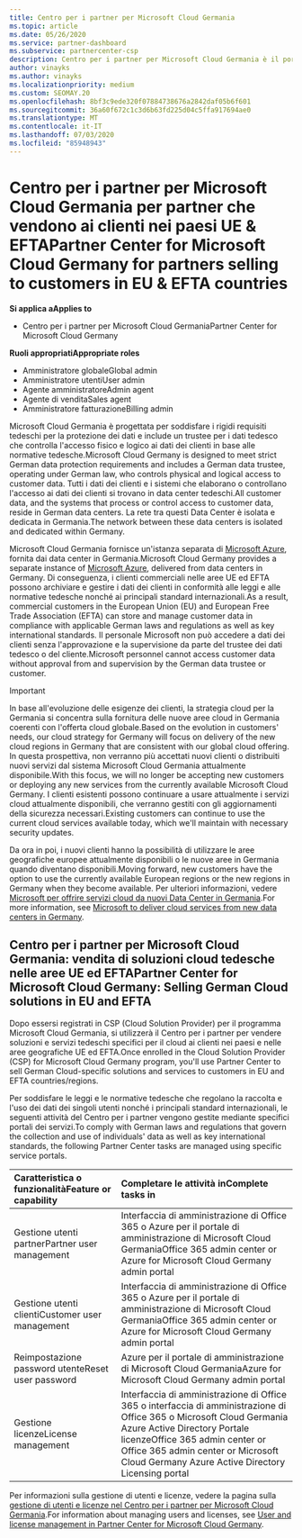 ```yaml
---
title: Centro per i partner per Microsoft Cloud Germania
ms.topic: article
ms.date: 05/26/2020
ms.service: partner-dashboard
ms.subservice: partnercenter-csp
description: Centro per i partner per Microsoft Cloud Germania è il portale aziendale per i partner Microsoft che desiderano offrire soluzioni cloud Microsoft ai clienti nei paesi appartenenti alle aree UE ed EFTA.
author: vinayks
ms.author: vinayks
ms.localizationpriority: medium
ms.custom: SEOMAY.20
ms.openlocfilehash: 8bf3c9ede320f07884738676a2842daf05b6f601
ms.sourcegitcommit: 36a60f672c1c3d6b63fd225d04c5ffa917694ae0
ms.translationtype: MT
ms.contentlocale: it-IT
ms.lasthandoff: 07/03/2020
ms.locfileid: "85948943"
---
```

# <a name="partner-center-for-microsoft-cloud-germany-for-partners-selling-to-customers-in-eu--efta-countries"></a><span data-ttu-id="7fa97-103">Centro per i partner per Microsoft Cloud Germania per partner che vendono ai clienti nei paesi UE & EFTA</span><span class="sxs-lookup"><span data-stu-id="7fa97-103">Partner Center for Microsoft Cloud Germany for partners selling to customers in EU & EFTA countries</span></span>

<span data-ttu-id="7fa97-104">**Si applica a**</span><span class="sxs-lookup"><span data-stu-id="7fa97-104">**Applies to**</span></span>

-  <span data-ttu-id="7fa97-105">Centro per i partner per Microsoft Cloud Germania</span><span class="sxs-lookup"><span data-stu-id="7fa97-105">Partner Center for Microsoft Cloud Germany</span></span>

<span data-ttu-id="7fa97-106">**Ruoli appropriati**</span><span class="sxs-lookup"><span data-stu-id="7fa97-106">**Appropriate roles**</span></span>

- <span data-ttu-id="7fa97-107">Amministratore globale</span><span class="sxs-lookup"><span data-stu-id="7fa97-107">Global admin</span></span>
- <span data-ttu-id="7fa97-108">Amministratore utenti</span><span class="sxs-lookup"><span data-stu-id="7fa97-108">User admin</span></span>
- <span data-ttu-id="7fa97-109">Agente amministratore</span><span class="sxs-lookup"><span data-stu-id="7fa97-109">Admin agent</span></span>
- <span data-ttu-id="7fa97-110">Agente di vendita</span><span class="sxs-lookup"><span data-stu-id="7fa97-110">Sales agent</span></span>
- <span data-ttu-id="7fa97-111">Amministratore fatturazione</span><span class="sxs-lookup"><span data-stu-id="7fa97-111">Billing admin</span></span>

<span data-ttu-id="7fa97-112">Microsoft Cloud Germania è progettata per soddisfare i rigidi requisiti tedeschi per la protezione dei dati e include un trustee per i dati tedesco che controlla l'accesso fisico e logico ai dati dei clienti in base alle normative tedesche.</span><span class="sxs-lookup"><span data-stu-id="7fa97-112">Microsoft Cloud Germany is designed to meet strict German data protection requirements and includes a German data trustee, operating under German law, who controls physical and logical access to customer data.</span></span> <span data-ttu-id="7fa97-113">Tutti i dati dei clienti e i sistemi che elaborano o controllano l'accesso ai dati dei clienti si trovano in data center tedeschi.</span><span class="sxs-lookup"><span data-stu-id="7fa97-113">All customer data, and the systems that process or control access to customer data, reside in German data centers.</span></span> <span data-ttu-id="7fa97-114">La rete tra questi Data Center è isolata e dedicata in Germania.</span><span class="sxs-lookup"><span data-stu-id="7fa97-114">The network between these data centers is isolated and dedicated within Germany.</span></span>

<span data-ttu-id="7fa97-115">Microsoft Cloud Germania fornisce un'istanza separata di [Microsoft Azure](https://go.microsoft.com/fwlink/?linkid=847992), fornita dai data center in Germania.</span><span class="sxs-lookup"><span data-stu-id="7fa97-115">Microsoft Cloud Germany provides a separate instance of [Microsoft Azure](https://go.microsoft.com/fwlink/?linkid=847992), delivered from data centers in Germany.</span></span> <span data-ttu-id="7fa97-116">Di conseguenza, i clienti commerciali nelle aree UE ed EFTA possono archiviare e gestire i dati dei clienti in conformità alle leggi e alle normative tedesche nonché ai principali standard internazionali.</span><span class="sxs-lookup"><span data-stu-id="7fa97-116">As a result, commercial customers in the European Union (EU) and European Free Trade Association (EFTA) can store and manage customer data in compliance with applicable German laws and regulations as well as key international standards.</span></span> <span data-ttu-id="7fa97-117">Il personale Microsoft non può accedere a dati dei clienti senza l'approvazione e la supervisione da parte del trustee dei dati tedesco o del cliente.</span><span class="sxs-lookup"><span data-stu-id="7fa97-117">Microsoft personnel cannot access customer data without approval from and supervision by the German data trustee or customer.</span></span>

> [!IMPORTANT]
> <span data-ttu-id="7fa97-118">In base all'evoluzione delle esigenze dei clienti, la strategia cloud per la Germania si concentra sulla fornitura delle nuove aree cloud in Germania coerenti con l'offerta cloud globale.</span><span class="sxs-lookup"><span data-stu-id="7fa97-118">Based on the evolution in customers' needs, our cloud strategy for Germany will focus on delivery of the new cloud regions in Germany that are consistent with our global cloud offering.</span></span> <span data-ttu-id="7fa97-119">In questa prospettiva, non verranno più accettati nuovi clienti o distribuiti nuovi servizi dal sistema Microsoft Cloud Germania attualmente disponibile.</span><span class="sxs-lookup"><span data-stu-id="7fa97-119">With this focus, we will no longer be accepting new customers or deploying any new services from the currently available Microsoft Cloud Germany.</span></span> <span data-ttu-id="7fa97-120">I clienti esistenti possono continuare a usare attualmente i servizi cloud attualmente disponibili, che verranno gestiti con gli aggiornamenti della sicurezza necessari.</span><span class="sxs-lookup"><span data-stu-id="7fa97-120">Existing customers can continue to use the current cloud services available today, which we'll maintain with necessary security updates.</span></span>
>
> <span data-ttu-id="7fa97-121">Da ora in poi, i nuovi clienti hanno la possibilità di utilizzare le aree geografiche europee attualmente disponibili o le nuove aree in Germania quando diventano disponibili.</span><span class="sxs-lookup"><span data-stu-id="7fa97-121">Moving forward, new customers have the option to use the currently available European regions or the new regions in Germany when they become available.</span></span> <span data-ttu-id="7fa97-122">Per ulteriori informazioni, vedere [Microsoft per offrire servizi cloud da nuovi Data Center in Germania](https://news.microsoft.com/europe/2018/08/31/microsoft-to-deliver-cloud-services-from-new-datacentres-in-germany-in-2019-to-meet-evolving-customer-needs/).</span><span class="sxs-lookup"><span data-stu-id="7fa97-122">For more information, see [Microsoft to deliver cloud services from new data centers in Germany](https://news.microsoft.com/europe/2018/08/31/microsoft-to-deliver-cloud-services-from-new-datacentres-in-germany-in-2019-to-meet-evolving-customer-needs/).</span></span> 

## <a name="partner-center-for-microsoft-cloud-germany-selling-german-cloud-solutions-in-eu-and-efta"></a><span data-ttu-id="7fa97-123">Centro per i partner per Microsoft Cloud Germania: vendita di soluzioni cloud tedesche nelle aree UE ed EFTA</span><span class="sxs-lookup"><span data-stu-id="7fa97-123">Partner Center for Microsoft Cloud Germany: Selling German Cloud solutions in EU and EFTA</span></span>

<span data-ttu-id="7fa97-124">Dopo essersi registrati in CSP (Cloud Solution Provider) per il programma Microsoft Cloud Germania, si utilizzerà il Centro per i partner per vendere soluzioni e servizi tedeschi specifici per il cloud ai clienti nei paesi e nelle aree geografiche UE ed EFTA.</span><span class="sxs-lookup"><span data-stu-id="7fa97-124">Once enrolled in the Cloud Solution Provider (CSP) for Microsoft Cloud Germany program, you'll use Partner Center to sell German Cloud-specific solutions and services to customers in EU and EFTA countries/regions.</span></span>

<span data-ttu-id="7fa97-125">Per soddisfare le leggi e le normative tedesche che regolano la raccolta e l'uso dei dati dei singoli utenti nonché i principali standard internazionali, le seguenti attività del Centro per i partner vengono gestite mediante specifici portali dei servizi.</span><span class="sxs-lookup"><span data-stu-id="7fa97-125">To comply with German laws and regulations that govern the collection and use of individuals' data as well as key international standards, the following Partner Center tasks are managed using specific service portals.</span></span>

<span data-ttu-id="7fa97-126">Caratteristica o funzionalità</span><span class="sxs-lookup"><span data-stu-id="7fa97-126">Feature or capability</span></span> | <span data-ttu-id="7fa97-127">Completare le attività in</span><span class="sxs-lookup"><span data-stu-id="7fa97-127">Complete tasks in</span></span>
:--- | :---
<span data-ttu-id="7fa97-128">Gestione utenti partner</span><span class="sxs-lookup"><span data-stu-id="7fa97-128">Partner user management</span></span> | <span data-ttu-id="7fa97-129">Interfaccia di amministrazione di Office 365 o Azure per il portale di amministrazione di Microsoft Cloud Germania</span><span class="sxs-lookup"><span data-stu-id="7fa97-129">Office 365 admin center or Azure for Microsoft Cloud Germany admin portal</span></span>
<span data-ttu-id="7fa97-130">Gestione utenti clienti</span><span class="sxs-lookup"><span data-stu-id="7fa97-130">Customer user management</span></span> | <span data-ttu-id="7fa97-131">Interfaccia di amministrazione di Office 365 o Azure per il portale di amministrazione di Microsoft Cloud Germania</span><span class="sxs-lookup"><span data-stu-id="7fa97-131">Office 365 admin center or Azure for Microsoft Cloud Germany admin portal</span></span>
<span data-ttu-id="7fa97-132">Reimpostazione password utente</span><span class="sxs-lookup"><span data-stu-id="7fa97-132">Reset user password</span></span> | <span data-ttu-id="7fa97-133">Azure per il portale di amministrazione di Microsoft Cloud Germania</span><span class="sxs-lookup"><span data-stu-id="7fa97-133">Azure for Microsoft Cloud Germany admin portal</span></span>
<span data-ttu-id="7fa97-134">Gestione licenze</span><span class="sxs-lookup"><span data-stu-id="7fa97-134">License management</span></span> | <span data-ttu-id="7fa97-135">Interfaccia di amministrazione di Office 365 o interfaccia di amministrazione di Office 365 o Microsoft Cloud Germania Azure Active Directory Portale licenze</span><span class="sxs-lookup"><span data-stu-id="7fa97-135">Office 365 admin center or Office 365 admin center or Microsoft Cloud Germany Azure Active Directory Licensing portal</span></span>


<span data-ttu-id="7fa97-136">Per informazioni sulla gestione di utenti e licenze, vedere la pagina sulla [gestione di utenti e licenze nel Centro per i partner per Microsoft Cloud Germania](user-management-in-partner-center-for-microsoft-cloud-germany.md).</span><span class="sxs-lookup"><span data-stu-id="7fa97-136">For information about managing users and licenses, see [User and license management in Partner Center for Microsoft Cloud Germany](user-management-in-partner-center-for-microsoft-cloud-germany.md).</span></span>

